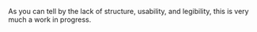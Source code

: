 As you can tell by the lack of structure, usability, and legibility, this is very much a work in progress.
